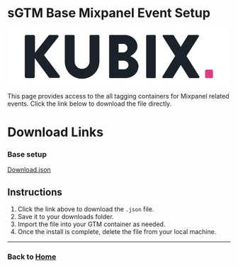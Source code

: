 # sGTM Base Mixpanel Event Setup
![](https://raw.githubusercontent.com/kyle-williams-kubix/GTM-containers/refs/heads/main/Assets/Logos/Banner.png)

This page provides access to the all tagging containers for Mixpanel related events. Click the link below to download the file directly.

# Download Links

### Base setup
[Download.json](https://github.com/kyle-williams-kubix/GTM-containers/blob/6383730ddb96cb7968a1fe3a7f403d9334537da1/Marketing%20Tags/Mixpanel/KBX%20sGTM%20-%20Mixpanel%20Base.json)

## Instructions

1. Click the link above to download the `.json` file.
2. Save it to your downloads folder.
3. Import the file into your GTM container as needed. 
4. Once the install is complete, delete the file from your local machine.

---
### Back to [Home](https://kyle-williams-kubix.github.io/GTM-containers/)
